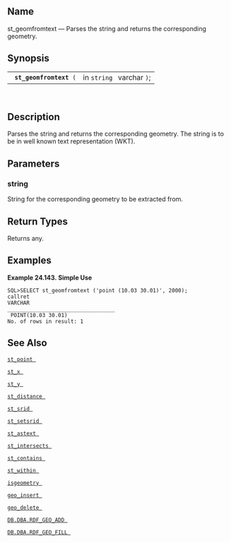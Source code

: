 <div>

<div>

</div>

<div>

## Name

st_geomfromtext — Parses the string and returns the corresponding
geometry.

</div>

<div>

## Synopsis

<div>

|                              |                           |
|------------------------------|---------------------------|
| ` `**`st_geomfromtext`**` (` | in `string ` varchar `)`; |

<div>

 

</div>

</div>

</div>

<div>

## Description

Parses the string and returns the corresponding geometry. The string is
to be in well known text representation (WKT).

</div>

<div>

## Parameters

<div>

### string

String for the corresponding geometry to be extracted from.

</div>

</div>

<div>

## Return Types

Returns any.

</div>

<div>

## Examples

<div>

**Example 24.143. Simple Use**

<div>

``` programlisting
SQL>SELECT st_geomfromtext ('point (10.03 30.01)', 2000);
callret
VARCHAR
__________________________________
 POINT(10.03 30.01)
No. of rows in result: 1
```

</div>

</div>

  

</div>

<div>

## See Also

<a href="fn_st_point.html" class="link" title="st_point"><code
class="function">st_point </code></a>

<a href="fn_st_x.html" class="link" title="st_x"><code
class="function">st_x </code></a>

<a href="fn_st_y.html" class="link" title="st_y"><code
class="function">st_y </code></a>

<a href="fn_st_distance.html" class="link" title="st_distance"><code
class="function">st_distance </code></a>

<a href="fn_st_srid.html" class="link" title="ST_SRID"><code
class="function">st_srid </code></a>

<a href="fn_st_setsrid.html" class="link" title="ST_SetSRID"><code
class="function">st_setsrid </code></a>

<a href="fn_st_astext.html" class="link" title="st_astext"><code
class="function">st_astext </code></a>

<a href="fn_st_intersects.html" class="link" title="st_intersects"><code
class="function">st_intersects </code></a>

<a href="fn_st_contains.html" class="link" title="st_contains"><code
class="function">st_contains </code></a>

<a href="fn_st_within.html" class="link" title="st_within"><code
class="function">st_within </code></a>

<a href="fn_isgeometry.html" class="link" title="isgeometry"><code
class="function">isgeometry </code></a>

<a href="fn_geo_insert.html" class="link" title="geo_insert"><code
class="function">geo_insert </code></a>

<a href="fn_geo_delete.html" class="link" title="geo_delete"><code
class="function">geo_delete </code></a>

<a href="fn_rdf_geo_add.html" class="link"
title="DB.DBA.RDF_GEO_ADD"><code
class="function">DB.DBA.RDF_GEO_ADD </code></a>

<a href="fn_rdf_geo_fill.html" class="link"
title="DB.DBA.RDF_GEO_FILL"><code
class="function">DB.DBA.RDF_GEO_FILL </code></a>

</div>

</div>
